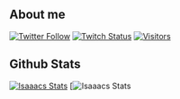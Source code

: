## About me
[
![Twitter Follow](https://img.shields.io/twitter/follow/york_isc?color=09f&label=%40york&style=flat-square)](https://twitter.com/york_isc)
[![Twitch Status](https://img.shields.io/twitch/status/yorkffs?style=flat-square)](https://twitch.tv/yorkffs)
[![Visitors](https://komarev.com/ghpvc/?username=isaaacqinh&color=blue&style=flat-square)](https://github.com/isaaacqinh)

## Github Stats
[![Isaaacs Stats](https://github-readme-stats.vercel.app/api?username=isaaacqinh&count_private=true&show_icons=true)](https://github.com/isaaacqinh)
[![Isaaacs Stats](https://github-readme-stats.vercel.app/api/top-langs/?username=isaaacqinh&layout=compact&theme=buefy)
